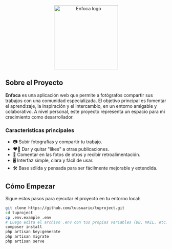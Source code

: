 <p align="center">
  <a href="https://enfoca.alwaysdata.net/" target="_blank">
    <img src="https://raw.githubusercontent.com/juanesj2/proyectoJorge-Laravel/refs/heads/main/public/imagenes/logo_ENFOKA-sin-fondo.ico" width="200" alt="Enfoca logo">
  </a>
</p>

## Sobre el Proyecto

**Enfoca** es una aplicación web que permite a fotógrafos compartir sus trabajos con una comunidad especializada. El objetivo principal es fomentar el aprendizaje, la inspiración y el intercambio, en un entorno amigable y colaborativo. A nivel personal, este proyecto representa un espacio para mi crecimiento como desarrollador.

### Características principales

- 📷 Subir fotografías y compartir tu trabajo.
- ❤️‍🔥 Dar y quitar "likes" a otras publicaciones.
- 💬 Comentar en las fotos de otros y recibir retroalimentación.
- 🖥️ Interfaz simple, clara y fácil de usar.
- 🛠️ Base sólida y pensada para ser fácilmente mejorable y extendida.
  
## Cómo Empezar

Sigue estos pasos para ejecutar el proyecto en tu entorno local:

```bash
git clone https://github.com/tuusuario/tuproject.git
cd tuproject
cp .env.example .env
# Luego edita el archivo .env con tus propias variables (DB, MAIL, etc.)
composer install
php artisan key:generate
php artisan migrate
php artisan serve
